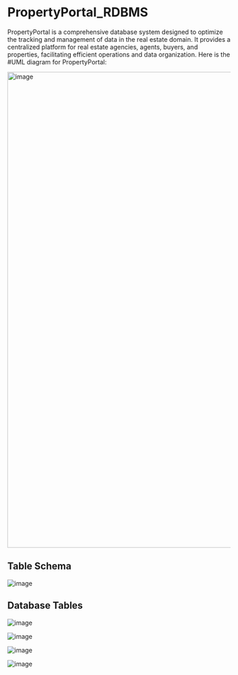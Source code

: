 # PropertyPortal_RDBMS
PropertyPortal is a comprehensive database system designed to optimize the tracking and management of data in the real estate domain. It provides a centralized platform for real estate agencies, agents, buyers, and properties, facilitating efficient operations and data organization. Here is the #UML diagram for PropertyPortal:

<img width="1076" alt="image" src="https://github.com/Property-Portal/PropertyPortal_RDBMS/assets/112585936/f85477a5-fa05-4635-8248-c87546be0670">



## Table Schema

![image](https://github.com/Property-Portal/PropertyPortal_RDBMS/assets/112585936/924153e7-17e8-4e04-bbc0-53fad6c1449a)



## Database Tables 

![image](https://github.com/Property-Portal/PropertyPortal_RDBMS/assets/112585936/ae71afbe-f315-41da-8a43-fdc05466c7ef)

![image](https://github.com/Property-Portal/PropertyPortal_RDBMS/assets/112585936/535f9739-8b23-4835-a009-18398f92e133)

![image](https://github.com/Property-Portal/PropertyPortal_RDBMS/assets/112585936/31581ed4-eaec-4be7-84f4-51b5f4143727)

![image](https://github.com/Property-Portal/PropertyPortal_RDBMS/assets/112585936/c453f975-ace8-4c43-875d-8c69f525cb06)




